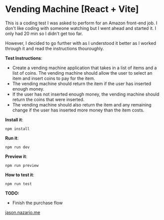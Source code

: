 # Vending Machine [React + Vite]

This is a coding test I was asked to perform for an Amazon front-end job. I don't like coding with someone watching but I went ahead and started it. I only had 20 min so I didn't get too far.

However, I decided to go further with as I understood it better as I worked through it and read the instructions thouroughly.

**Test Instructions**:

- Create a vending machine application that takes in a
  list of items and a
  list of coins.
  The vending machine should
  allow the user to select an item and
  insert coins to pay for the item.
- The vending machine should
  return the item if the user has inserted enough money.
- If the user has not inserted enough money,
  the vending machine should return the coins that were inserted.
- The vending machine should also
  return the item and any remaining change if the user has inserted more money than the item costs.

**Install it**:

```
npm install
```

**Run it**:

```
npm run dev
```

**Preview it**:

```
npm run preview
```

**How to test it**:

```
npm run test
```

**TODO:**

- Finish the purchase flow

[jason.nazario.me](https://jason.nazario.me "jason.nazario.me")
